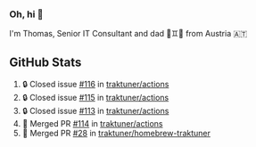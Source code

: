 ### Oh, hi 👋

I'm Thomas, Senior IT Consultant and dad 👶♊️👶 from Austria 🇦🇹

<!--
**traktuner/traktuner** is a ✨ _special_ ✨ repository because its `README.md` (this file) appears on your GitHub profile.

Here are some ideas to get you started:

- 🔭 I’m currently working on ...
- 🌱 I’m currently learning ...
- 👯 I’m looking to collaborate on ...
- 🤔 I’m looking for help with ...
- 💬 Ask me about ...
- 📫 How to reach me: ...
- 😄 Pronouns: ...
- ⚡ Fun fact: ...
-->

</div>

## GitHub Stats
<!--START_SECTION:activity-->
1. 🔒 Closed issue [#116](https://github.com/traktuner/actions/issues/116) in [traktuner/actions](https://github.com/traktuner/actions)
2. 🔒 Closed issue [#115](https://github.com/traktuner/actions/issues/115) in [traktuner/actions](https://github.com/traktuner/actions)
3. 🔒 Closed issue [#113](https://github.com/traktuner/actions/issues/113) in [traktuner/actions](https://github.com/traktuner/actions)
4. 🎉 Merged PR [#114](https://github.com/traktuner/actions/pull/114) in [traktuner/actions](https://github.com/traktuner/actions)
5. 🎉 Merged PR [#28](https://github.com/traktuner/homebrew-traktuner/pull/28) in [traktuner/homebrew-traktuner](https://github.com/traktuner/homebrew-traktuner)
<!--END_SECTION:activity-->
